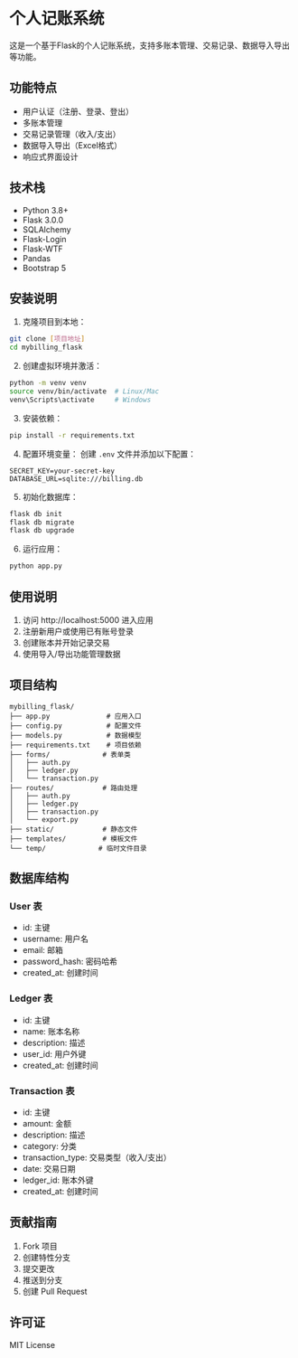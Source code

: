 # 个人记账系统

这是一个基于Flask的个人记账系统，支持多账本管理、交易记录、数据导入导出等功能。

## 功能特点

- 用户认证（注册、登录、登出）
- 多账本管理
- 交易记录管理（收入/支出）
- 数据导入导出（Excel格式）
- 响应式界面设计

## 技术栈

- Python 3.8+
- Flask 3.0.0
- SQLAlchemy
- Flask-Login
- Flask-WTF
- Pandas
- Bootstrap 5

## 安装说明

1. 克隆项目到本地：
```bash
git clone [项目地址]
cd mybilling_flask
```

2. 创建虚拟环境并激活：
```bash
python -m venv venv
source venv/bin/activate  # Linux/Mac
venv\Scripts\activate     # Windows
```

3. 安装依赖：
```bash
pip install -r requirements.txt
```

4. 配置环境变量：
创建 `.env` 文件并添加以下配置：
```
SECRET_KEY=your-secret-key
DATABASE_URL=sqlite:///billing.db
```

5. 初始化数据库：
```bash
flask db init
flask db migrate
flask db upgrade
```

6. 运行应用：
```bash
python app.py
```

## 使用说明

1. 访问 http://localhost:5000 进入应用
2. 注册新用户或使用已有账号登录
3. 创建账本并开始记录交易
4. 使用导入/导出功能管理数据

## 项目结构

```
mybilling_flask/
├── app.py              # 应用入口
├── config.py           # 配置文件
├── models.py           # 数据模型
├── requirements.txt    # 项目依赖
├── forms/             # 表单类
│   ├── auth.py
│   ├── ledger.py
│   └── transaction.py
├── routes/            # 路由处理
│   ├── auth.py
│   ├── ledger.py
│   ├── transaction.py
│   └── export.py
├── static/            # 静态文件
├── templates/         # 模板文件
└── temp/             # 临时文件目录
```

## 数据库结构

### User 表
- id: 主键
- username: 用户名
- email: 邮箱
- password_hash: 密码哈希
- created_at: 创建时间

### Ledger 表
- id: 主键
- name: 账本名称
- description: 描述
- user_id: 用户外键
- created_at: 创建时间

### Transaction 表
- id: 主键
- amount: 金额
- description: 描述
- category: 分类
- transaction_type: 交易类型（收入/支出）
- date: 交易日期
- ledger_id: 账本外键
- created_at: 创建时间

## 贡献指南

1. Fork 项目
2. 创建特性分支
3. 提交更改
4. 推送到分支
5. 创建 Pull Request

## 许可证

MIT License 